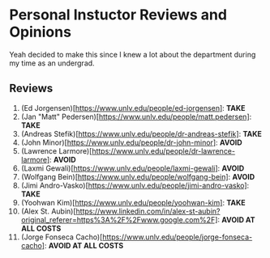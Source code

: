 # Personal Instuctor Reviews and Opinions

Yeah decided to make this since I knew a lot about the department during my time as
an undergrad.

## Reviews

1. (Ed Jorgensen)[https://www.unlv.edu/people/ed-jorgensen]: **TAKE**
2. (Jan "Matt" Pedersen)[https://www.unlv.edu/people/matt.pedersen]: **TAKE**
3. (Andreas Stefik)[https://www.unlv.edu/people/dr-andreas-stefik]: **TAKE**
4. (John Minor)[https://www.unlv.edu/people/dr-john-minor]: **AVOID**
5. (Lawrence Larmore)[https://www.unlv.edu/people/dr-lawrence-larmore]: **AVOID**
6. (Laxmi Gewali)[https://www.unlv.edu/people/laxmi-gewali]: **AVOID**
7. (Wolfgang Bein)[https://www.unlv.edu/people/wolfgang-bein]: **AVOID**
8. (Jimi Andro-Vasko)[https://www.unlv.edu/people/jimi-andro-vasko]:  **TAKE**
9. (Yoohwan Kim)[https://www.unlv.edu/people/yoohwan-kim]: **TAKE**
10. (Alex St. Aubin)[https://www.linkedin.com/in/alex-st-aubin?original_referer=https%3A%2F%2Fwww.google.com%2F]: **AVOID AT ALL COSTS**
11. (Jorge Fonseca Cacho)[https://www.unlv.edu/people/jorge-fonseca-cacho]: **AVOID AT ALL COSTS**